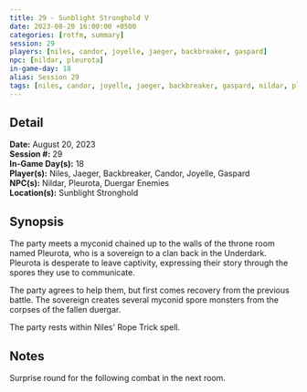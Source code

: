 ```yaml
---
title: 29 - Sunblight Stronghold V
date: 2023-08-20 16:00:00 +0500
categories: [rotfm, summary]
session: 29
players: [niles, candor, joyelle, jaeger, backbreaker, gaspard]
npc: [nildar, pleurota]
in-game-day: 18
alias: Session 29
tags: [niles, candor, joyelle, jaeger, backbreaker, gaspard, nildar, pleurota]
---
```


## Detail

**Date:** August 20, 2023 <br>
**Session #:**  29 <br>
**In-Game Day(s):** 18 <br>
**Player(s):** Niles, Jaeger, Backbreaker, Candor, Joyelle, Gaspard <br>
**NPC(s):** Nildar, Pleurota, Duergar Enemies <br>
**Location(s):** Sunblight Stronghold

## Synopsis
The party meets a myconid chained up to the walls of the throne room named Pleurota, who is a sovereign to a clan back in the Underdark. Pleurota is desperate to leave captivity, expressing their story through the spores they use to communicate.

The party agrees to help them, but first comes recovery from the previous battle. The sovereign creates several myconid spore monsters from the corpses of the fallen duergar.

The party rests within Niles' Rope Trick spell.

## Notes
Surprise round for the following combat in the next room.